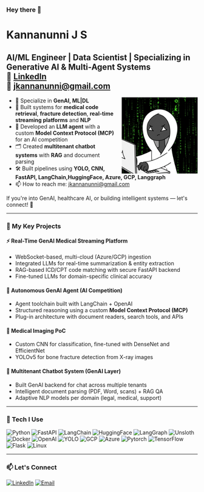 ### Hey there 👋

# Kannanunni J S  
**AI/ML Engineer | Data Scientist | Specializing in Generative AI & Multi-Agent Systems**  
🔗 [LinkedIn](https://www.linkedin.com/in/kannanunni/)  
📧 jkannanunni@gmail.com  
---
<picture>
  <source media="(max-width: 600px)" srcset="https://github.com/kannanunni-js/kannanunni-js/blob/main/greeno.gif?raw=true">
  <img src="https://github.com/kannanunni-js/kannanunni-js/blob/main/greeno.gif?raw=true" 
       alt="GIF" 
       align="right" 
       style="height: 200px; max-width: 100%; margin-left: 20px;" />
</picture>


- 🔬 Specialize in **GenAI, ML|DL**
- 🏥 Built systems for **medical code retrieval**, **fracture detection**, **real-time streaming platforms** and **NLP**
- 🧠 Developed an **LLM agent** with a custom **Model Context Protocol (MCP)** for an AI competition
- 🗂 Created **multitenant chatbot systems** with **RAG** and document parsing
- 🛠 Built pipelines using **YOLO, CNN, FastAPI, LangChain,HuggingFace, Azure, GCP, Langgraph**
- 📫 How to reach me: [jkannanunni@gmail.com](mailto:jkannanunni@gmail.com)

If you're into GenAI, healthcare AI, or building intelligent systems — let's connect! 🚀

---

### 🔧 My Key Projects

#### ⚡ Real-Time GenAI Medical Streaming Platform
- WebSocket-based, multi-cloud (Azure/GCP) ingestion
- Integrated LLMs for real-time summarization & entity extraction
- RAG-based ICD/CPT code matching with secure FastAPI backend
- Fine-tuned LLMs for domain-specific clinical accuracy

#### 🧠 Autonomous GenAI Agent (AI Competition)
- Agent toolchain built with LangChain + OpenAI
- Structured reasoning using a custom **Model Context Protocol (MCP)**
- Plug-in architecture with document readers, search tools, and APIs

#### 🏥 Medical Imaging PoC
- Custom CNN for classification, fine-tuned with DenseNet and EfficientNet
- YOLOv5 for bone fracture detection from X-ray images

#### 💬 Multitenant Chatbot System (GenAI Layer)
- Built GenAI backend for chat across multiple tenants
- Intelligent document parsing (PDF, Word, scans) + RAG QA
- Adaptive NLP models per domain (legal, medical, support)

---

### 🧰 Tech I Use
![Python](https://img.shields.io/badge/Python-3776AB?style=for-the-badge&logo=python&logoColor=white)
![FastAPI](https://img.shields.io/badge/FastAPI-005571?style=for-the-badge&logo=fastapi)
![LangChain](https://img.shields.io/badge/LangChain-000000?style=for-the-badge&logo=langchain&logoColor=white)
![HuggingFace](https://img.shields.io/badge/HuggingFace-FFD21F?style=for-the-badge&logo=huggingface&logoColor=black)
![LangGraph](https://img.shields.io/badge/LangGraph-000000?style=for-the-badge&logoColor=white)
![Unsloth](https://img.shields.io/badge/Unsloth-4B0082?style=for-the-badge&logoColor=white)
![Docker](https://img.shields.io/badge/Docker-2496ED?style=for-the-badge&logo=docker&logoColor=white)
![OpenAI](https://img.shields.io/badge/OpenAI-412991?style=for-the-badge&logo=openai&logoColor=white)
![YOLO](https://img.shields.io/badge/YOLO-FF6600?style=for-the-badge&logo=yolo&logoColor=white)
![GCP](https://img.shields.io/badge/GCP-4285F4?style=for-the-badge&logo=googlecloud&logoColor=white)
![Azure](https://img.shields.io/badge/Azure-0078D4?style=for-the-badge&logo=microsoftazure&logoColor=white)
![Pytorch](https://img.shields.io/badge/PyTorch-EE4C2C?style=for-the-badge&logo=pytorch&logoColor=white)
![TensorFlow](https://img.shields.io/badge/TensorFlow-FF6F00?style=for-the-badge&logo=tensorflow&logoColor=white)
![Flask](https://img.shields.io/badge/Flask-000000?style=for-the-badge&logo=flask&logoColor=white)
![Linux](https://img.shields.io/badge/Linux-FCC624?style=for-the-badge&logo=linux&logoColor=black)

---

### 📫 Let's Connect

[![LinkedIn](https://img.shields.io/badge/LinkedIn-0A66C2?style=flat&logo=linkedin&logoColor=white)](https://www.linkedin.com/in/kannanunni/)
[![Email](https://img.shields.io/badge/Email-D14836?style=flat&logo=gmail&logoColor=white)](mailto:jkannanunni@gmail.com)
